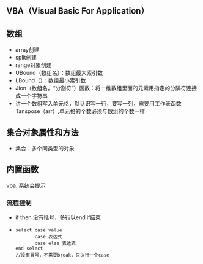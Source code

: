 ## VBA（Visual Basic For Application）

## 数组

- array创建
- split创建
- range对象创建
- UBound（数组名）：数组最大索引数
- LBound（）：数组最小索引数
- Jion（数组名，“分割符”）函数：将一维数组里面的元素用指定的分隔符连接成一个字符串
- 讲一个数组写入单元格，默认识写一行，要写一列，需要用工作表函数Tanspose（arr）,单元格的个数必须与数组的个数一样

## 集合对象属性和方法

- 集合：多个同类型的对象

## 内置函数

vba.  系统会提示



### 流程控制

- if then 没有括号，多行以end if结束

- ```vba
  select case value
         case 表达式
         case else 表达式
  end select
  //没有冒号，不需要break，只执行一个case
  ```

  ​